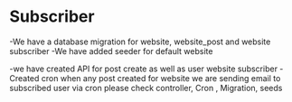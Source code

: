 # Subscriber


-We have a database migration for website, website_post and website subscriber
-We have added seeder for default website

-we have created API for post create as well as user website subscriber
-Created cron when any post created for website we are sending email to subscribed user via cron 
please check controller, Cron , Migration, seeds
